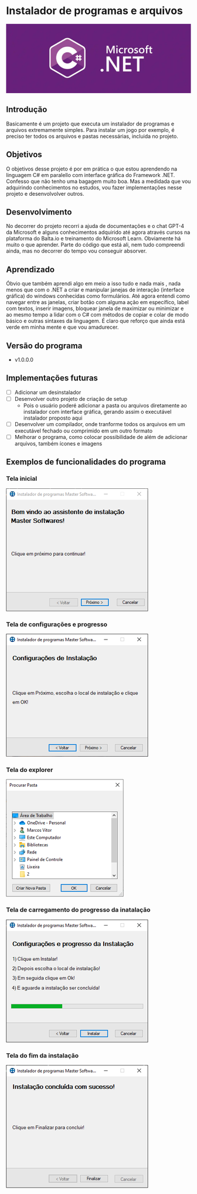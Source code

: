 # Instalador de programas e arquivos

![logo C# e .NET](https://github.com/Marcos-Vitor123/Instalador-de-programas-/blob/82e2fb381c0c3dcc09771474277e80dacd238935/Instalador%20de%20programas/C%23.NET_1.webp)

## Introdução

Basicamente é um projeto que executa um instalador de programas e arquivos extremamente simples. Para instalar um jogo por exemplo, é preciso ter todos os arquivos  e pastas necessárias, incluida no projeto.

## Objetivos

O objetivos desse projeto é por em prática o que estou aprendendo na linguagem C# em paralello com interface gráfica do Framework .NET. Confesso que não tenho uma bagagem muito boa. Mas a medidada que vou adquirindo conhecimentos no estudos, vou fazer implementações nesse projeto e desenvolvolver outros.

## Desenvolvimento

No decorrer do projeto recorri a ajuda de documentações e o chat GPT-4 da Microsoft e alguns conhecimentos adquirido até agora através cursos na plataforma do Balta.io e treinamento do Microsoft Learn. Obviamente há muito o que aprender. Parte do código que está ali, nem tudo compreendi ainda, mas no decorrer do tempo vou conseguir absorver.

## Aprendizado

Óbvio que também aprendi algo em meio a isso tudo e nada mais , nada menos que com o .NET a criar e manipular janejas de interação (interface gráfica) do windows conhecidas como formulários. Até agora entendi como navegar entre as janelas, criar botão com alguma ação em específíco, label com textos, inserir imagens, bloquear janela de maximizar ou minimizar e ao mesmo tempo a lidar com o C# com métodos de copiar e colar de modo básico e outras sintaxes da linguagem. É claro que reforço que ainda está verde em minha mente e que vou amadurecer.

## Versão do programa
- v1.0.0.0

## Implementações futuras

- [ ] Adicionar um desinstalador
- [ ] Desenvolver outro projeto de criação de setup
  - Pois o usuário poderé adicionar a pasta ou arquivos diretamente ao instalador com interface gráfica, gerando assim o executável instalador proposto aqui
- [ ] Desenvolver um compilador, onde tranforme todos os arquivos em um executável fechado ou comprimido em um outro formato
- [ ] Melhorar o programa, como colocar possibilidade de além de adicionar arquivos, também ícones e imagens

## Exemplos de funcionalidades do programa

### Tela inicial
![imagem tela inicial do programa](https://github.com/Marcos-Vitor123/Instalador-de-programas-/blob/e6db10c301a2dd2e042c2c217c4c095607cf4bfb/Instalador%20de%20programas/inicial.PNG)

### Tela de configurações e progresso
![imagem tela de confiurações e progresso](https://github.com/Marcos-Vitor123/Instalador-de-programas-/blob/469edb88889fa0eeb2b43ec3006f4b2ff5ef6680/Instalador%20de%20programas/configuracoes.PNG)


### Tela do explorer
![imagem tela do explorer](https://github.com/Marcos-Vitor123/Instalador-de-programas-/blob/469edb88889fa0eeb2b43ec3006f4b2ff5ef6680/Instalador%20de%20programas/explorer.PNG)

### Tela de carregamento do progresso da inatalação
![Tela de carregamento do progresso da inatalação](https://github.com/Marcos-Vitor123/Instalador-de-programas-/blob/c6c3a354c51d7f393f992ea6faf8e744fb10b4c4/Instalador%20de%20programas/progresso.PNG)

### Tela do fim da instalação
![imagem tela do fim da instalação](https://github.com/Marcos-Vitor123/Instalador-de-programas-/blob/5aeb236688eb7ed3fb8c0842b172cb71f0b37101/Instalador%20de%20programas/final.PNG)

